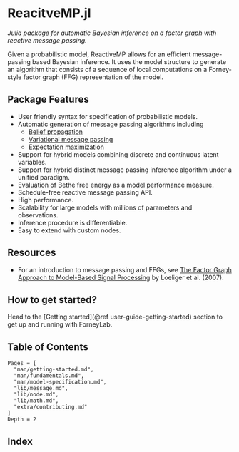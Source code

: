 ReacitveMP.jl
=============

*Julia package for automatic Bayesian inference on a factor graph with reactive message passing.*

Given a probabilistic model, ReactiveMP allows for an efficient message-passing based Bayesian inference. It uses the model structure to generate an algorithm that consists of a sequence of local computations on a Forney-style factor graph (FFG) representation of the model.

## Package Features

- User friendly syntax for specification of probabilistic models.
- Automatic generation of message passing algorithms including
    - [Belief propagation](https://en.wikipedia.org/wiki/Belief_propagation)
    - [Variational message passing](https://en.wikipedia.org/wiki/Variational_message_passing)
    - [Expectation maximization](https://en.wikipedia.org/wiki/Expectation-maximization_algorithm)
- Support for hybrid models combining discrete and continuous latent variables.
- Support for hybrid distinct message passing inference algorithm under a unified paradigm.
- Evaluation of Bethe free energy as a model performance measure.
- Schedule-free reactive message passing API.
- High performance.
- Scalability for large models with millions of parameters and observations.
- Inference procedure is differentiable.
- Easy to extend with custom nodes.

## Resources

- For an introduction to message passing and FFGs, see [The Factor Graph Approach to Model-Based Signal Processing](https://ieeexplore.ieee.org/document/4282128/) by Loeliger et al. (2007).

## How to get started?
Head to the [Getting started](@ref user-guide-getting-started) section to get up and running with ForneyLab.

## Table of Contents

```@contents
Pages = [
  "man/getting-started.md",
  "man/fundamentals.md",
  "man/model-specification.md",
  "lib/message.md",
  "lib/node.md",
  "lib/math.md",
  "extra/contributing.md"
]
Depth = 2
```

## Index

```@index
```
